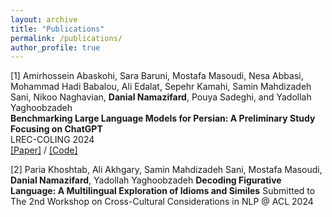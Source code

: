 ```yaml
---
layout: archive
title: "Publications"
permalink: /publications/
author_profile: true
---
```


[1] Amirhossein Abaskohi, Sara Baruni, Mostafa Masoudi, Nesa Abbasi, Mohammad Hadi Babalou, Ali Edalat, Sepehr Kamahi, Samin Mahdizadeh Sani, Nikoo Naghavian, __Danial Namazifard__, Pouya Sadeghi, and Yadollah Yaghoobzadeh                   
**Benchmarking Large Language Models for Persian: A Preliminary Study Focusing on ChatGPT**   
LREC-COLING 2024
<br/>
[\[Paper\]](https://arxiv.org/abs/2404.02403) / [\[Code\]](https://github.com/Ipouyall/Benchmarking_ChatGPT_for_Persian) 

[2] Paria Khoshtab, Ali Akhgary, Samin Mahdizadeh Sani, Mostafa Masoudi, __Danial Namazifard__, Yadollah Yaghoobzadeh
**Decoding Figurative Language: A Multilingual Exploration of Idioms and Similes**
Submitted to The 2nd Workshop on Cross-Cultural Considerations in NLP @ ACL 2024
